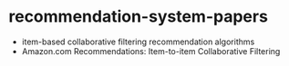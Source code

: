 # recommendation-system-papers

- item-based collaborative filtering recommendation algorithms
- Amazon.com Recommendations: Item-to-item Collaborative Filtering
